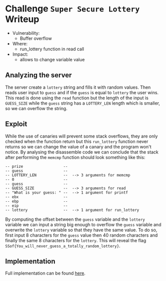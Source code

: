 # Challenge `Super Secure Lottery` Writeup

- Vulnerability: 
  - Buffer overflow
- Where:
  - run_lottery function in read call
- Impact:
  - allows to change variable value

## Analyzing the server

The server create a `lottery` string and fills it with random values.
Then reads user input to `guess` and if the `guess` is equal to `lottery` the user wins.
This read is done using the `read` function but the length of the input is `GUESS_SIZE` 
while the `guess` string has a `LOTTERY_LEN` length which is smaller, so we can overflow the string.

## Exploit

While the use of canaries will prevent some stack overflows, they are
only checked when the function return but this `run_lottery` function
never returns so we can change the value of a canary and the program 
won't notice.
By analysing the disassemble code we can conclude that the stack after
performing the `memcmp` function should look something like this:
```
-- prize                  --
-- guess                  --
-- LOTTERY_LEN            --  --> 3 arguments for memcmp
-- 0                      --
-- guess                  --
-- GUESS_SIZE             --  --> 3 arguments for read
-- "What is your guess: " --  --> 1 argument for printf
-- ebx                    --  
-- ebp                    --
-- eip                    -- 
-- lottery                --  --> 1 argument for run_lottery
```
By computing the offset between the `guess` variable and the `lottery` variable
we can input a string big enough to overflow the `guess` variable and overwrite
the `lottery` variable so that they have the same value.
To do so, first input 8 characters for the `guess` value then 40 random characters
and finally the same 8 characters for the `lottery`.
This will reveal the flag `SSof{You_will_never_guess_a_totally_random_lottery}`.

## Implementation

Full implementation can be found [here](super-secure-lottery.sh).